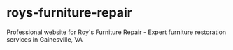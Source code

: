 # roys-furniture-repair
Professional website for Roy's Furniture Repair - Expert furniture restoration services in Gainesville, VA
